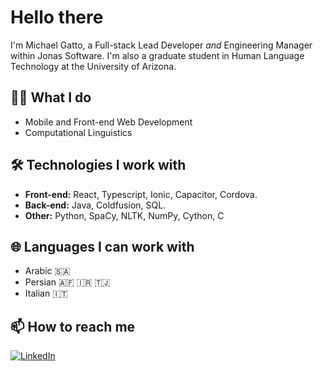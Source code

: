 # Hello there

I'm Michael Gatto, a Full-stack Lead Developer *and* Engineering Manager within Jonas Software. I'm also a graduate student in Human Language Technology at the University of Arizona.

## 👨‍💻 What I do

* Mobile and Front-end Web Development
* Computational Linguistics

## 🛠 Technologies I work with

* **Front-end:** React, Typescript, Ionic, Capacitor, Cordova.
* **Back-end:** Java, Coldfusion, SQL.
* **Other:** Python, SpaCy, NLTK, NumPy, Cython, C

## 🌐 Languages I can work with

* Arabic 🇸🇦
* Persian 🇦🇫 🇮🇷 🇹🇯 
* Italian 🇮🇹

## 📫 How to reach me

[![LinkedIn](https://img.shields.io/badge/LinkedIn-%230077B5.svg?logo=linkedin&logoColor=white)](https://linkedin.com/in/mgatto) 

